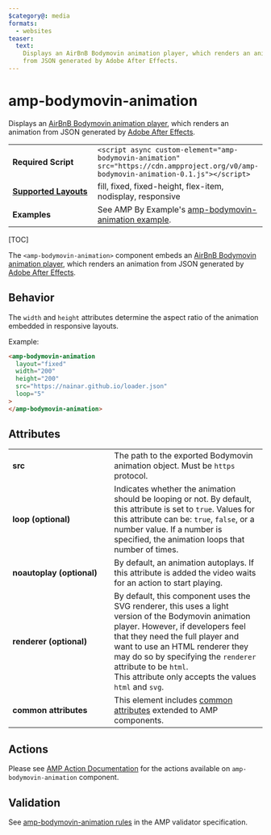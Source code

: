 ```yaml
---
$category@: media
formats:
  - websites
teaser:
  text:
    Displays an AirBnB Bodymovin animation player, which renders an animation
    from JSON generated by Adobe After Effects.
---
```


<!---
Copyright 2018 The AMP HTML Authors. All Rights Reserved.

Licensed under the Apache License, Version 2.0 (the "License");
you may not use this file except in compliance with the License.
You may obtain a copy of the License at

      http://www.apache.org/licenses/LICENSE-2.0

Unless required by applicable law or agreed to in writing, software
distributed under the License is distributed on an "AS-IS" BASIS,
WITHOUT WARRANTIES OR CONDITIONS OF ANY KIND, either express or implied.
See the License for the specific language governing permissions and
limitations under the License.
-->

# amp-bodymovin-animation

Displays an <a href="http://airbnb.io/lottie/ ">AirBnB Bodymovin animation
player</a>, which renders an animation from JSON generated by
<a href="https://www.adobe.com/products/aftereffects.html">Adobe After
Effects</a>.

<table>
  <tr>
    <td width="40%"><strong>Required Script</strong></td>
    <td><code>&lt;script async custom-element="amp-bodymovin-animation" src="https://cdn.ampproject.org/v0/amp-bodymovin-animation-0.1.js">&lt;/script></code></td>
  </tr>
  <tr>
    <td class="col-fourty"><strong><a href="https://amp.dev/documentation/guides-and-tutorials/develop/style_and_layout/control_layout">Supported Layouts</a></strong></td>
    <td>fill, fixed, fixed-height, flex-item, nodisplay, responsive</td>
  </tr>
  <tr>
    <td class="col-fourty"><strong>Examples</strong></td>
    <td>See AMP By Example's <a href="https://amp.dev/documentation/examples/components/amp-bodymovin-animation/">amp-bodymovin-animation example</a>.</td>
  </tr>
</table>

[TOC]

The `<amp-bodymovin-animation>` component embeds an
<a href="http://airbnb.io/lottie/ ">AirBnB Bodymovin animation player</a>, which
renders an animation from JSON generated by
<a href="https://www.adobe.com/products/aftereffects.html">Adobe After
Effects</a>.

## Behavior

The `width` and `height` attributes determine the aspect ratio of the animation
embedded in responsive layouts.

Example:

```html
<amp-bodymovin-animation
  layout="fixed"
  width="200"
  height="200"
  src="https://nainar.github.io/loader.json"
  loop="5"
>
</amp-bodymovin-animation>
```

## Attributes

<table>
  <tr>
    <td width="40%"><strong>src</strong></td>
    <td>The path to the exported Bodymovin animation object. Must be <code>https</code> protocol.</td>
  </tr>
  <tr>
    <td width="40%"><strong>loop (optional)</strong></td>
    <td>Indicates whether the animation should be looping or not. By default, this attribute is set to <code>true</code>. Values for this attribute can be: <code>true</code>, <code>false</code>, or a number value. If a number is specified, the animation loops that number of times.</td>
  </tr>
  <tr>
    <td width="40%"><strong>noautoplay (optional)</strong></td>
    <td>By default, an animation autoplays. If this attribute is added the video waits for an action to start playing.</td>
  </tr>
  <tr>
    <td width="40%"><strong>renderer (optional)</strong></td>
    <td>By default, this component uses the SVG renderer, this uses a light version of the Bodymovin animation player. However, if developers feel that they need the full player and want to use an HTML renderer they may do so by specifying the <code>renderer</code> attribute to be <code>html</code>.<br>This attribute only accepts the values <code>html</code> and <code>svg</code>.</td>
  </tr>
  <tr>
    <td width="40%"><strong>common attributes</strong></td>
    <td>This element includes <a href="https://amp.dev/documentation/guides-and-tutorials/learn/common_attributes">common attributes</a> extended to AMP components.</td>
  </tr>
</table>

## Actions

Please see
[AMP Action Documentation](https://amp.dev/documentation/guides-and-tutorials/learn/amp-actions-and-events#amp-bodymovin-animation)
for the actions available on `amp-bodymovin-animation` component.

## Validation

See
[amp-bodymovin-animation rules](https://github.com/ampproject/amphtml/blob/master/extensions/amp-bodymovin-animation/validator-amp-bodymovin-animation.protoascii)
in the AMP validator specification.
